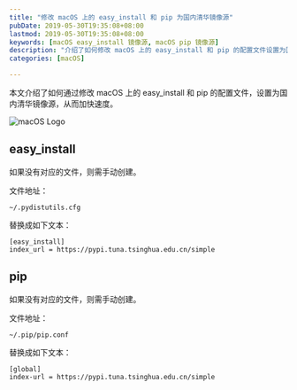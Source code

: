 ```yaml
---
title: "修改 macOS 上的 easy_install 和 pip 为国内清华镜像源"
pubDate: 2019-05-30T19:35:08+08:00
lastmod: 2019-05-30T19:35:08+08:00
keywords: [macOS easy_install 镜像源, macOS pip 镜像源]
description: "介绍了如何修改 macOS 上的 easy_install 和 pip 的配置文件设置为国内清华镜像源。"
categories: [macOS]

---
```


本文介绍了如何通过修改 macOS 上的 easy_install 和 pip 的配置文件，设置为国内清华镜像源，从而加快速度。

<!--more-->

![macOS Logo](/images/modify-easy_install-and-pip-for-china-tsinghua-mirror-on-macos/macos-logo.webp "macOS Logo")

## easy_install

如果没有对应的文件，则需手动创建。

文件地址：

```
~/.pydistutils.cfg
```

替换成如下文本：

```plaintext
[easy_install]
index_url = https://pypi.tuna.tsinghua.edu.cn/simple
```

## pip

如果没有对应的文件，则需手动创建。

文件地址：
 
```
~/.pip/pip.conf
```

替换成如下文本：

```plaintext
[global]
index-url = https://pypi.tuna.tsinghua.edu.cn/simple
```